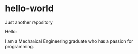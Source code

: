 # hello-world
Just another repository

Hello:

I am a Mechanical Engineering graduate who has a passion for programming.
